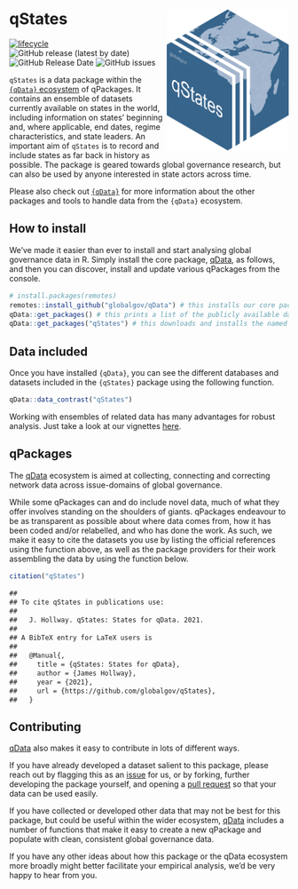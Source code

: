 
# qStates <img src="man/figures/qStates_hexlogo.png" align="right" width="220"/>

<!-- badges: start -->

[![lifecycle](https://img.shields.io/badge/lifecycle-experimental-orange.svg)](https://www.tidyverse.org/lifecycle/#experimental)
![GitHub release (latest by
date)](https://img.shields.io/github/v/release/globalgov/qStates)
![GitHub Release
Date](https://img.shields.io/github/release-date/globalgov/qstates)
![GitHub
issues](https://img.shields.io/github/issues-raw/globalgov/qStates)
<!-- badges: end -->

`qStates` is a data package within the [`{qData}`
ecosystem](https://github.com/globalgov) of qPackages. It contains an
ensemble of datasets currently available on states in the world,
including information on states’ beginning and, where applicable, end
dates, regime characteristics, and state leaders. An important aim of
`qStates` is to record and include states as far back in history as
possible. The package is geared towards global governance research, but
can also be used by anyone interested in state actors across time.

Please also check out [`{qData}`](https://github.com/globalgov/qData)
for more information about the other packages and tools to handle data
from the `{qData}` ecosystem.

## How to install

We’ve made it easier than ever to install and start analysing global
governance data in R. Simply install the core package,
[qData](https://github.com/globalgov/qData), as follows, and then you
can discover, install and update various qPackages from the console.

``` r
# install.packages(remotes)
remotes::install_github("globalgov/qData") # this installs our core package, the only one you need to do independently
qData::get_packages() # this prints a list of the publicly available data packages currently available
qData::get_packages("qStates") # this downloads and installs the named package
```

## Data included

Once you have installed `{qData}`, you can see the different databases
and datasets included in the `{qStates}` package using the following
function.

``` r
qData::data_contrast("qStates")
```

Working with ensembles of related data has many advantages for robust
analysis. Just take a look at our vignettes
[here](https://globalgov.github.io/qData/articles/user.html).

## qPackages

The [qData](https://github.com/globalgov/qData) ecosystem is aimed at
collecting, connecting and correcting network data across issue-domains
of global governance.

While some qPackages can and do include novel data, much of what they
offer involves standing on the shoulders of giants. qPackages endeavour
to be as transparent as possible about where data comes from, how it has
been coded and/or relabelled, and who has done the work. As such, we
make it easy to cite the datasets you use by listing the official
references using the function above, as well as the package providers
for their work assembling the data by using the function below.

``` r
citation("qStates")
```

    ## 
    ## To cite qStates in publications use:
    ## 
    ##   J. Hollway. qStates: States for qData. 2021.
    ## 
    ## A BibTeX entry for LaTeX users is
    ## 
    ##   @Manual{,
    ##     title = {qStates: States for qData},
    ##     author = {James Hollway},
    ##     year = {2021},
    ##     url = {https://github.com/globalgov/qStates},
    ##   }

## Contributing

[qData](https://github.com/globalgov/qData/blob/main/.github/CONTRIBUTING.md)
also makes it easy to contribute in lots of different ways.

If you have already developed a dataset salient to this package, please
reach out by flagging this as an
[issue](https://github.com/globalgov/qStates/issues) for us, or by
forking, further developing the package yourself, and opening a [pull
request](https://github.com/globalgov/qStates/pulls) so that your data
can be used easily.

If you have collected or developed other data that may not be best for
this package, but could be useful within the wider ecosystem,
[qData](https://github.com/globalgov/qData) includes a number of
functions that make it easy to create a new qPackage and populate with
clean, consistent global governance data.

If you have any other ideas about how this package or the qData
ecosystem more broadly might better facilitate your empirical analysis,
we’d be very happy to hear from you.
